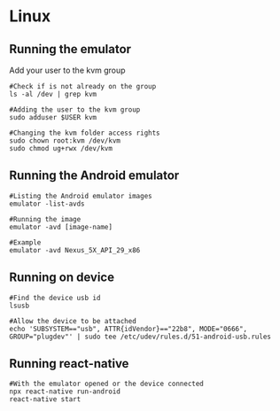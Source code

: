 # Linux

## Running the emulator
Add your user to the kvm group
```
#Check if is not already on the group
ls -al /dev | grep kvm

#Adding the user to the kvm group
sudo adduser $USER kvm

#Changing the kvm folder access rights
sudo chown root:kvm /dev/kvm
sudo chmod ug+rwx /dev/kvm
```

## Running the Android emulator

```
#Listing the Android emulator images
emulator -list-avds

#Running the image
emulator -avd [image-name]

#Example
emulator -avd Nexus_5X_API_29_x86
```
## Running on device

```
#Find the device usb id
lsusb

#Allow the device to be attached 
echo 'SUBSYSTEM=="usb", ATTR{idVendor}=="22b8", MODE="0666", GROUP="plugdev"' | sudo tee /etc/udev/rules.d/51-android-usb.rules

```

## Running react-native
```
#With the emulator opened or the device connected
npx react-native run-android
react-native start
```







